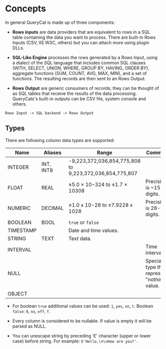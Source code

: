 # Concepts

In general QueryCat is made up of three components:

- **Rows inputs** are data providers that are equivalent to rows in a SQL table containing the data you want to process. There are built-in Rows Inputs (CSV, IIS W3C, others) but you can attach more using plugin DLLs.

- **SQL-Like Engine** processes the rows generated by a Rows Input, using a dialect of the SQL language that includes common SQL clauses (WITH, SELECT, UNION, WHERE, GROUP BY, HAVING, ORDER BY), aggregate functions (SUM, COUNT, AVG, MAX, MIN), and a set of functions. The resulting records are then sent to an Rows Output.

- **Rows Output** are generic consumers of records; they can be thought of as SQL tables that receive the results of the data processing.
QueryCats's built-in outputs can be CSV file, system console and others.

```
Rows Input -> SQL backend -> Rows Output
```

## Types

There are following column data types are supported:

| Name | Aliases | Range | Comment |
| --- | --- | --- | --- |
| INTEGER | INT, INT8 | -9,223,372,036,854,775,808 to 9,223,372,036,854,775,807 | |
| FLOAT | REAL | ±5.0 × 10−324 to ±1.7 × 10308 | Precision is ~15-17 digits. |
| NUMERIC | DECIMAL | ±1.0 x 10-28 to ±7.9228 x 1028 | Precision is 28-29 digits. |
| BOOLEAN | BOOL | `true` or `false` | |
| TIMESTAMP | | Date and time values. |
| STRING | TEXT | Text data. |
| INTERVAL | | | Time interval. |
| NULL | | | Special type that represents "nothing" value. |
| OBJECT | | |

* For boolean `true` additional values can be used: `1`, `yes`, `on`, `t`. Boolean `false`: `0`, `no`, `off`, `f`.

* Every column is considered to be nullable. If value is empty it will be parsed as NULL.

* You can unescape string by preceding 'E' character (upper or lower case) before string. For example: `E'Hello,\n\nHow are you?'`.
